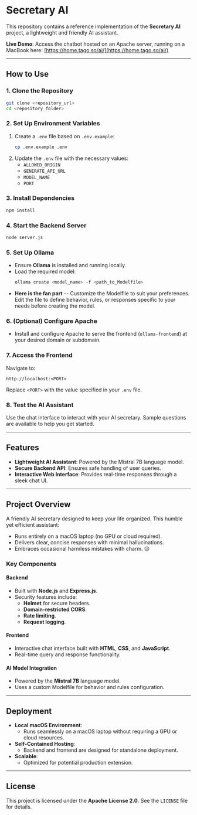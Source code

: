 # Secretary AI

This repository contains a reference implementation of the **Secretary AI** project, a lightweight and friendly AI assistant.

**Live Demo**: Access the chatbot hosted on an Apache server, running on a MacBook here: [https://home.tago.so/ai/](https://home.tago.so/ai/)

---

## How to Use

### 1. Clone the Repository

```bash
git clone <repository_url>
cd <repository_folder>
```

### 2. Set Up Environment Variables

1. Create a `.env` file based on `.env.example`:
   ```bash
   cp .env.example .env
   ```
2. Update the `.env` file with the necessary values:
   - `ALLOWED_ORIGIN`
   - `GENERATE_API_URL`
   - `MODEL_NAME`
   - `PORT`

### 3. Install Dependencies

```bash
npm install
```

### 4. Start the Backend Server

```bash
node server.js
```

### 5. Set Up Ollama

- Ensure **Ollama** is installed and running locally.
- Load the required model:
  ```bash
  ollama create <model_name> -f <path_to_Modelfile>
  ```
- **Here is the fan part** -- Customize the Modelfile to suit your preferences. Edit the file to define behavior, rules, or responses specific to your needs before creating the model.

### 6. (Optional) Configure Apache

- Install and configure Apache to serve the frontend (`ollama-frontend`) at your desired domain or subdomain.

### 7. Access the Frontend

Navigate to:

```
http://localhost:<PORT>
```

Replace `<PORT>` with the value specified in your `.env` file.

### 8. Test the AI Assistant

Use the chat interface to interact with your AI secretary. Sample questions are available to help you get started.

---

## Features

- **Lightweight AI Assistant**: Powered by the Mistral 7B language model.
- **Secure Backend API**: Ensures safe handling of user queries.
- **Interactive Web Interface**: Provides real-time responses through a sleek chat UI.

---

## Project Overview

A friendly AI secretary designed to keep your life organized. This humble yet efficient assistant:

- Runs entirely on a macOS laptop (no GPU or cloud required).
- Delivers clear, concise responses with minimal hallucinations.
- Embraces occasional harmless mistakes with charm. 😉

### Key Components

#### Backend

- Built with **Node.js** and **Express.js**.
- Security features include:
  - **Helmet** for secure headers.
  - **Domain-restricted CORS**.
  - **Rate limiting**.
  - **Request logging**.

#### Frontend

- Interactive chat interface built with **HTML**, **CSS**, and **JavaScript**.
- Real-time query and response functionality.

#### AI Model Integration

- Powered by the **Mistral 7B** language model.
- Uses a custom Modelfile for behavior and rules configuration.

---

## Deployment

- **Local macOS Environment**:
  - Runs seamlessly on a macOS laptop without requiring a GPU or cloud resources.
- **Self-Contained Hosting**:
  - Backend and frontend are designed for standalone deployment.
- **Scalable**:
  - Optimized for potential production extension.

---

## License

This project is licensed under the **Apache License 2.0**. See the `LICENSE` file for details.
